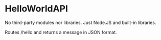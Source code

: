 # HelloWorldAPI
  No third-party modules nor libraries. Just Node.JS and built-in libraries.
  
  Routes /hello and returns a message in JSON format.
